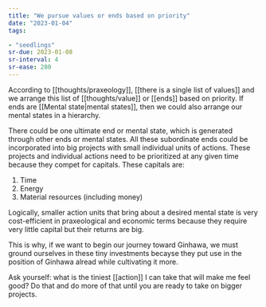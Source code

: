 ```yaml
---
title: "We pursue values or ends based on priority"
date: "2023-01-04"
tags:

- "seedlings"
sr-due: 2023-01-08
sr-interval: 4
sr-ease: 280
---
```


According to [[thoughts/praxeology]], [[there is a single list of values]] and we arrange this list of [[thoughts/value]] or [[ends]] based on priority. If ends are [[Mental state|mental states]], then we could also arrange our mental states in a hierarchy.

There could be one ultimate end or mental state, which is generated through other ends or mental states. All these subordinate ends could be incorporated into big projects with small individual units of actions. These projects and individual actions need to be prioritized at any given time because they compet for capitals. These capitals are:
1. Time
2. Energy
3. Material resources (including money)

Logically, smaller action units that bring about a desired mental state is very cost-efficient in praxeological and economic terms because they require very little capital but their returns are big.

This is why, if we want to begin our journey toward Ginhawa, we must ground ourselves in these tiny investments becayse they put use in the position of Ginhawa alread while cultivating it more.

Ask yourself: what is the tiniest [[action]] I can take that will make me feel good? Do that and do more of that until you are ready to take on bigger projects.